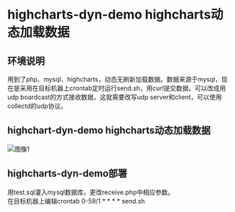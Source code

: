 
highcharts-dyn-demo highcharts动态加载数据
==========================================

环境说明
--------

用到了php、mysql、highcharts，动态无刷新加载数据。数据来源于mysql，现在是采用在目标机器上crontab定时运行send.sh，用curl提交数据。可以改成用udp boardcast的方式接收数据，这就需要改写udp server和client，可以使用collectd的udp协议。<br>

highchart-dyn-demo highcharts动态加载数据
-----------------------------------------
![图像1](http://img.rendoumi.com/t/git/highcharts.jpg)

highcharts-dyn-demo部署
-----------------------

用test.sql灌入mysql数据库，更改receive.php中相应参数。<br>
在目标机器上编辑crontab
0-59/1 * * * * send.sh


